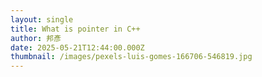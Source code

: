 ```yaml
---
layout: single
title: What is pointer in C++
author: 邦彥
date: 2025-05-21T12:44:00.000Z
thumbnail: /images/pexels-luis-gomes-166706-546819.jpg
---
```

```

```
